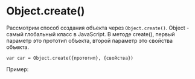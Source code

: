 # Object.create()

Рассмотрим способ создания объекта через `Object.create()`. Object - самый глобальный класс в JavaScript. В методе create(), первый параметр это прототип объекта, второй параметр это свойства объекта.

    var car = Object.create({прототип}, {свойства})

Пример:

    
